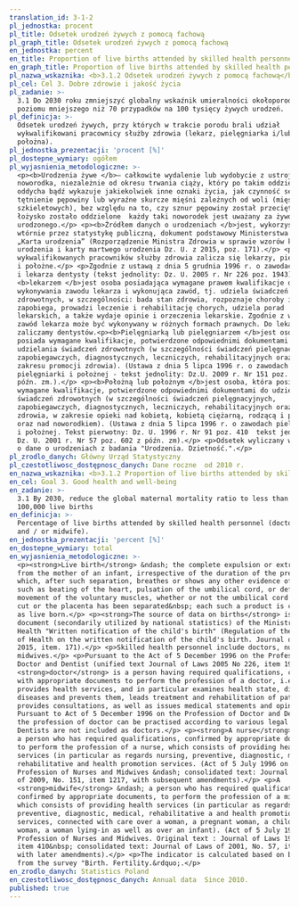 ```yaml
---
translation_id: 3-1-2
pl_jednostka: procent
pl_title: Odsetek urodzeń żywych z pomocą fachową
pl_graph_title: Odsetek urodzeń żywych z pomocą fachową
en_jednostka: percent
en_title: Proportion of live births attended by skilled health personnel
en_graph_title: Proportion of live births attended by skilled health personnel
pl_nazwa_wskaznika: <b>3.1.2 Odsetek urodzeń żywych z pomocą fachową</b>
pl_cel: Cel 3. Dobre zdrowie i jakość życia
pl_zadanie: >-
  3.1 Do 2030 roku zmniejszyć globalny wskaźnik umieralności okołoporodowej do
  poziomu mniejszego niż 70 przypadków na 100 tysięcy żywych urodzeń.
pl_definicja: >-
  Odsetek urodzeń żywych, przy których w trakcie porodu brali udział
  wykwalifikowani pracownicy służby zdrowia (lekarz, pielęgniarka i/lub
  położna).
pl_jednostka_prezentacji: 'procent [%]'
pl_dostepne_wymiary: ogółem
pl_wyjasnienia_metodologiczne: >-
  <p><b>Urodzenia żywe </b>– całkowite wydalenie lub wydobycie z ustroju matki
  noworodka, niezależnie od okresu trwania ciąży, który po takim oddzieleniu
  oddycha bądź wykazuje jakiekolwiek inne oznaki życia, jak czynność serca,
  tętnienie pępowiny lub wyraźne skurcze mięśni zależnych od woli (mięśni
  szkieletowych), bez względu na to, czy sznur pępowiny został przecięty lub
  łożysko zostało oddzielone  każdy taki noworodek jest uważany za żywo
  urodzonego.</p> <p><b>Źródłem danych o urodzeniach </b>jest, wykorzystywany
  wtórnie przez statystykę publiczną, dokument podstawowy Ministerstwa Zdrowia
  „Karta urodzenia” (Rozporządzenie Ministra Zdrowia w sprawie wzorów karty
  urodzenia i karty martwego urodzenia Dz. U. z 2015, poz. 171).</p> <p>Do
  wykwalifikowanych pracowników służby zdrowia zalicza się lekarzy, pielęgniarki
  i położne.</p> <p>Zgodnie z ustawą z dnia 5 grudnia 1996 r. o zawodach lekarza
  i lekarza dentysty (tekst jednolity: Dz. U. 2005 r. Nr 226 poz. 1943)
  <b>lekarzem </b>jest osoba posiadająca wymagane prawem kwalifikacje do
  wykonywania zawodu lekarza i wykonująca zawód, tj. udziela świadczeń
  zdrowotnych, w szczególności: bada stan zdrowia, rozpoznaje choroby i im
  zapobiega, prowadzi leczenie i rehabilitację chorych, udziela porad
  lekarskich, a także wydaje opinie i orzeczenia lekarskie. Zgodnie z w/w ustawą
  zawód lekarza może być wykonywany w różnych formach prawnych. Do lekarzy nie
  zaliczamy dentystów.<p><b>Pielęgniarką lub pielęgniarzem </b>jest osoba, która
  posiada wymagane kwalifikacje, potwierdzone odpowiednimi dokumentami do
  udzielania świadczeń zdrowotnych (w szczególności świadczeń pielęgnacyjnych,
  zapobiegawczych, diagnostycznych, leczniczych, rehabilitacyjnych oraz z
  zakresu promocji zdrowia). (Ustawa z dnia 5 lipca 1996 r. o zawodach
  pielęgniarki i położnej - tekst jednolity: Dz.U. 2009 r. Nr 151 poz. 1217 z
  późn. zm.).</p> <p><b>Położną lub położnym </b>jest osoba, która posiada
  wymagane kwalifikacje, potwierdzone odpowiednimi dokumentami do udzielania
  świadczeń zdrowotnych (w szczególności świadczeń pielęgnacyjnych,
  zapobiegawczych, diagnostycznych, leczniczych, rehabilitacyjnych oraz promocji
  zdrowia, w zakresie opieki nad kobietą, kobietą ciężarną, rodzącą i położnicą
  oraz nad noworodkiem). (Ustawa z dnia 5 lipca 1996 r. o zawodach pielęgniarki
  i położnej. Tekst pierwotny: Dz. U. 1996 r. Nr 91 poz. 410  tekst jednolity:
  Dz. U. 2001 r. Nr 57 poz. 602 z późn. zm).</p> <p>Odsetek wyliczany w oparciu
  o dane o urodzeniach z badania "Urodzenia. Dzietność.".</p>
pl_zrodlo_danych: Główny Urząd Statystyczny
pl_czestotliwosc_dostępnosc_danych: Dane roczne  od 2010 r.
en_nazwa_wskaznika: <b>3.1.2 Proportion of live births attended by skilled health personnel</b>
en_cel: Goal 3. Good health and well-being
en_zadanie: >-
  3.1 By 2030, reduce the global maternal mortality ratio to less than 70 per
  100,000 live births
en_definicja: >-
  Percentage of live births attended by skilled health personnel (doctors, nurse
  and / or midwife).
en_jednostka_prezentacji: 'percent [%]'
en_dostepne_wymiary: total
en_wyjasnienia_metodologiczne: >-
  <p><strong>Live birth</strong> &ndash; the complete expulsion or extraction
  from the mother of an infant, irrespective of the duration of the pregnancy,
  which, after such separation, breathes or shows any other evidence of life,
  such as beating of the heart, pulsation of the umbilical cord, or definite
  movement of the voluntary muscles, whether or not the umbilical cord has been
  cut or the placenta has been separated&nbsp; each such a product is considered
  as live born.</p> <p><strong>The source of data on births</strong> is a basic
  document (secondarily utilized by national statistics) of the Ministry of
  Health "Written notification of the child's birth" (Regulation of the Minister
  of Health on the written notification of the child's birth. Journal of Laws of
  2015, item. 171).</p> <p>Skilled health personnel include doctors, nurses and
  midwives.</p> <p>Pursuant to the Act of 5 December 1996 on the Profession of
  Doctor and Dentist (unified text Journal of Laws 2005 No 226, item 1943) a
  <strong>doctor</strong> is a person having required qualifications, confirmed
  with appropriate documents to perform the profession of a doctor, i.e. who
  provides health services, and in particular examines health state, diagnoses
  diseases and prevents them, leads treatment and rehabilitation of patients,
  provides consultations, as well as issues medical statements and opinions.
  Pursuant to Act of 5 December 1996 on the Profession of Doctor and Dentist,
  the profession of doctor can be practised according to various legal forms.
  Dentists are not included as doctors.</p> <p><strong>A nurse</strong> &ndash;
  a person who has required qualifications, confirmed by appropriate documents,
  to perform the profession of a nurse, which consists of providing health
  services (in particular as regards nursing, preventive, diagnostic, medical,
  rehabilitative and health promotion services. (Act of 5 July 1996 on the
  Profession of Nurses and Midwives &ndash; consolidated text: Journal of Laws
  of 2009, No. 151, item 1217, with subsequent amendments).</p> <p>A
  <strong>midwife</strong> &ndash; a person who has required qualifications,
  confirmed by appropriate documents, to perform the profession of a midwife,
  which consists of providing health services (in particular as regards nursing,
  preventive, diagnostic, medical, rehabilitative a and health promotion
  services, connected with care over a woman, a pregnant woman, a childbearing
  woman, a woman lying-in as well as over an infant). (Act of 5 July 1996 on the
  Profession of Nurses and Midwives. Original text : Journal of Laws 1996 No 91,
  item 410&nbsp; consolidated text: Journal of Laws of 2001, No. 57, item 602,
  with later amendments).</p> <p>The indicator is calculated based on birth data
  from the survey "Birth. Fertility.&rdquo;.</p>
en_zrodlo_danych: Statistics Poland
en_czestotliwosc_dostępnosc_danych: Annual data  Since 2010.
published: true
---
```

